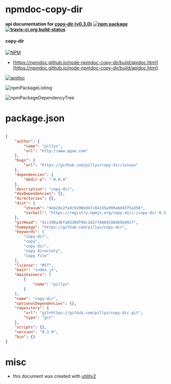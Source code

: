 # npmdoc-copy-dir

#### api documentation for  [copy-dir (v0.3.0)](https://github.com/pillys/copy-dir)  [![npm package](https://img.shields.io/npm/v/npmdoc-copy-dir.svg?style=flat-square)](https://www.npmjs.org/package/npmdoc-copy-dir) [![travis-ci.org build-status](https://api.travis-ci.org/npmdoc/node-npmdoc-copy-dir.svg)](https://travis-ci.org/npmdoc/node-npmdoc-copy-dir)

#### copy-dir

[![NPM](https://nodei.co/npm/copy-dir.png?downloads=true&downloadRank=true&stars=true)](https://www.npmjs.com/package/copy-dir)

- [https://npmdoc.github.io/node-npmdoc-copy-dir/build/apidoc.html](https://npmdoc.github.io/node-npmdoc-copy-dir/build/apidoc.html)

[![apidoc](https://npmdoc.github.io/node-npmdoc-copy-dir/build/screenCapture.buildCi.browser.%252Ftmp%252Fbuild%252Fapidoc.html.png)](https://npmdoc.github.io/node-npmdoc-copy-dir/build/apidoc.html)

![npmPackageListing](https://npmdoc.github.io/node-npmdoc-copy-dir/build/screenCapture.npmPackageListing.svg)

![npmPackageDependencyTree](https://npmdoc.github.io/node-npmdoc-copy-dir/build/screenCapture.npmPackageDependencyTree.svg)



# package.json

```json

{
    "author": {
        "name": "pillys",
        "url": "http://www.qque.com"
    },
    "bugs": {
        "url": "https://github.com/pillys/copy-dir/issues"
    },
    "dependencies": {
        "mkdir-p": "~0.0.4"
    },
    "description": "copy-dir",
    "devDependencies": {},
    "directories": {},
    "dist": {
        "shasum": "deb2dc2fa9c9290ed47c84155a999a6d45f5a358",
        "tarball": "https://registry.npmjs.org/copy-dir/-/copy-dir-0.3.0.tgz"
    },
    "gitHead": "dcc190a3bfa8338df9bc1d1ff4869198d65b491f",
    "homepage": "https://github.com/pillys/copy-dir",
    "keywords": [
        "copy-dir",
        "copy",
        "copy dir",
        "copy directory",
        "copy file"
    ],
    "license": "MIT",
    "main": "index.js",
    "maintainers": [
        {
            "name": "pillys"
        }
    ],
    "name": "copy-dir",
    "optionalDependencies": {},
    "repository": {
        "url": "git+https://github.com/pillys/copy-dir.git",
        "type": "git"
    },
    "scripts": {},
    "version": "0.3.0",
    "bin": {}
}
```



# misc
- this document was created with [utility2](https://github.com/kaizhu256/node-utility2)
